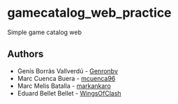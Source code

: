 # gamecatalog_web_practice
Simple game catalog web

## Authors
* Genís Borràs Vallverdú - [Genronbv](https://github.com/genronbv)
* Marc Cuenca Buera - [mcuenca96](https://github.com/mcuenca96)
* Marc Melis Batalla - [markankaro](https://github.com/markankaro)
* Eduard Bellet Bellet - [WingsOfClash](https://github.com/wingsofclash)
